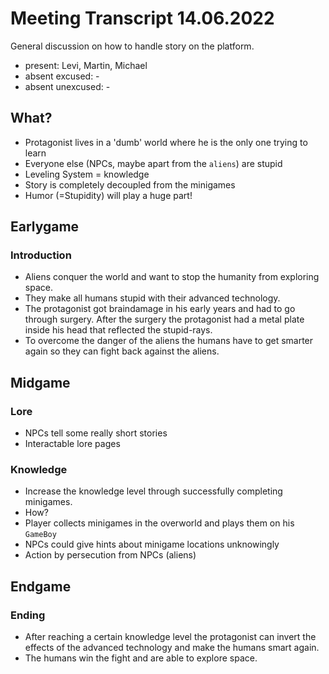 # Meeting Transcript 14.06.2022

General discussion on how to handle story on the platform.

- present: Levi, Martin, Michael
- absent excused: -
- absent unexcused: -

## What?

- Protagonist lives in a 'dumb' world where he is the only one trying to learn
- Everyone else (NPCs, maybe apart from the `aliens`) are stupid
- Leveling System = knowledge
- Story is completely decoupled from the minigames
- Humor (=Stupidity) will play a huge part!

## Earlygame

### Introduction

- Aliens conquer the world and want to stop the humanity from exploring space.
- They make all humans stupid with their advanced technology.
- The protagonist got braindamage in his early years and had to go through surgery. After the surgery the protagonist had a metal plate inside his head that reflected the stupid-rays.
- To overcome the danger of the aliens the humans have to get smarter again so they can fight back against the aliens.

## Midgame

### Lore

- NPCs tell some really short stories
- Interactable lore pages

### Knowledge

- Increase the knowledge level through successfully completing minigames.
- How?
- Player collects minigames in the overworld and plays them on his `GameBoy`
- NPCs could give hints about minigame locations unknowingly
- Action by persecution from NPCs (aliens)

## Endgame

### Ending

- After reaching a certain knowledge level the protagonist can invert the effects of the advanced technology and make the humans smart again.
- The humans win the fight and are able to explore space.
